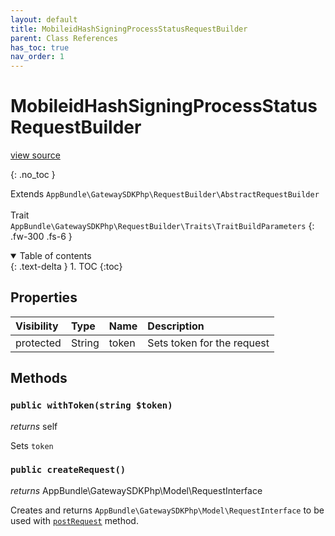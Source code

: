 ```yaml
---
layout: default
title: MobileidHashSigningProcessStatusRequestBuilder
parent: Class References
has_toc: true
nav_order: 1
---
```


# MobileidHashSigningProcessStatusRequestBuilder
[view source](https://github.com/Mark-Sign/gateway-sdk-php/blob/master/src/RequestBuilder/MobileidHashSigningProcessStatusRequestBuilder.php)

{: .no_toc }

Extends `AppBundle\GatewaySDKPhp\RequestBuilder\AbstractRequestBuilder` <br><br> Trait `AppBundle\GatewaySDKPhp\RequestBuilder\Traits\TraitBuildParameters`
{: .fw-300 .fs-6 }

<details open markdown="block">
  <summary>
    Table of contents
  </summary>
  {: .text-delta }
1. TOC
{:toc}
</details>

## Properties

| Visibility | Type | Name | Description |
| :--- | :--- | :--- | :--- |
| protected | String | token | Sets token for the request |


## Methods

### `public withToken(string $token)`

*returns* self

Sets `token`

### `public createRequest()`

*returns* AppBundle\GatewaySDKPhp\Model\RequestInterface

Creates and returns `AppBundle\GatewaySDKPhp\Model\RequestInterface` to be used with [`postRequest`](/documentation/class-ref/GatewaySDKPhp/ConnectorInterface.html#public-postrequestappbundlegatewaysdkphpmodelrequestinterface-request) method.


